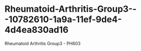 # Rheumatoid-Arthritis-Group3---10782610-1a9a-11ef-9de4-4d4ea830ad16
Rheumatoid Arthritis Group3 - PH603
